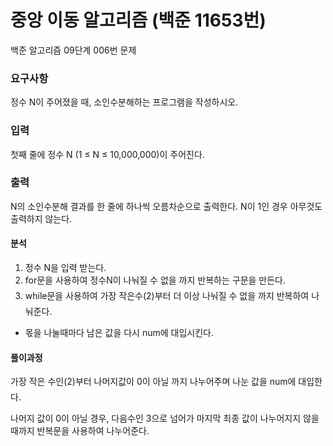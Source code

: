# 중앙 이동 알고리즘 (백준 11653번)
<p>
백준 알고리즘 09단계 006번 문제
</p>

### 요구사항
정수 N이 주어졌을 때, 소인수분해하는 프로그램을 작성하시오.


### 입력
첫째 줄에 정수 N (1 ≤ N ≤ 10,000,000)이 주어진다.


### 출력
N의 소인수분해 결과를 한 줄에 하나씩 오름차순으로 출력한다. N이 1인 경우 아무것도 출력하지 않는다.


#### 분석
1. 정수 N을 입력 받는다.
2. for문을 사용하여 정수N이 나눠질 수 없을 까지 반복하는 구문을 만든다.
3. while문을 사용하여 가장 작은수(2)부터 더 이상 나눠질 수 없을 까지 반복하여 나눠준다.
* 몫을 나눌때마다 남은 값을 다시 num에 대입시킨다.


#### 풀이과정
가장 작은 수인(2)부터 나머지값이 0이 아닐 까지 나누어주며
나눈 값을 num에 대입한다.

나머지 값이 0이 아닐 경우, 다음수인 3으로 넘어가
마지막 최종 값이 나누어지지 않을 때까지 반복문을 사용하여 나누어준다.


